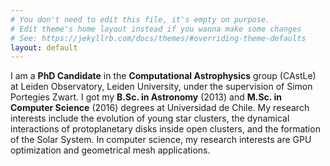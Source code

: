 ```yaml
---
# You don't need to edit this file, it's empty on purpose.
# Edit theme's home layout instead if you wanna make some changes
# See: https://jekyllrb.com/docs/themes/#overriding-theme-defaults
layout: default
---
```


I am a **PhD Candidate** in the **Computational Astrophysics** group (CAstLe) at Leiden Observatory, Leiden University, under the supervision of Simon Portegies Zwart. I got my **B.Sc. in Astronomy** (2013) and **M.Sc. in Computer Science** (2016) degrees at Universidad de Chile. My research interests include the evolution of young star clusters, the dynamical interactions of protoplanetary disks inside open clusters, and the formation of the Solar System. In computer science, my research interests are GPU optimization and geometrical mesh applications.
